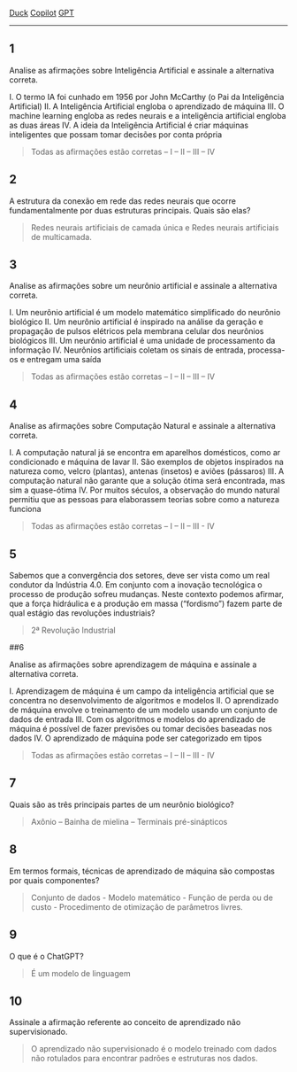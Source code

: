 [Duck](https://duckduckgo.com/?q=DuckDuckGo+AI+Chat&ia=chat&duckai=1)
[Copilot](https://copilot.microsoft.com/)
[GPT](https://chatgpt.com/)

___



## 1 

Analise as afirmações sobre Inteligência Artificial e assinale a alternativa correta.

I. O termo IA foi cunhado em 1956 por John McCarthy (o Pai da Inteligência Artificial)
II. A Inteligência Artificial engloba o aprendizado de máquina
III. O machine learning engloba as redes neurais e a inteligência artificial engloba as duas áreas
IV. A ideia da Inteligência Artificial é criar máquinas inteligentes que possam tomar decisões por conta própria

> Todas as afirmações estão corretas – I – II – III – IV

## 2 

A estrutura da conexão em rede das redes neurais  que ocorre fundamentalmente por duas estruturas principais. Quais são elas?

> Redes neurais artificiais de camada única e Redes neurais artificiais de multicamada.

## 3

Analise as afirmações sobre um neurônio artificial e assinale a alternativa correta.

I. Um neurônio artificial é um modelo matemático simplificado do neurônio biológico
II. Um neurônio artificial é inspirado na análise da geração e propagação de pulsos elétricos pela membrana celular dos neurônios biológicos
III. Um neurônio artificial é uma unidade de processamento da informação
IV. Neurônios artificiais coletam os sinais de entrada, processa-os e entregam uma saída

> Todas as afirmações estão corretas – I – II – III – IV

## 4

Analise as afirmações sobre Computação Natural e assinale a alternativa correta.

I. A computação natural já se encontra em aparelhos domésticos, como ar condicionado e máquina de lavar
II. São exemplos de objetos inspirados na natureza como, velcro (plantas), antenas (insetos) e aviões (pássaros)
III. A computação natural não garante que a solução ótima será encontrada, mas sim a quase-ótima
IV. Por muitos séculos, a observação do mundo natural permitiu que as pessoas para elaborassem teorias sobre como a natureza funciona

> Todas as afirmações estão corretas – I – II – III - IV

## 5

Sabemos que a convergência dos setores, deve ser vista como um real condutor da Indústria 4.0. Em conjunto com a inovação tecnológica o processo de produção sofreu mudanças. Neste contexto podemos afirmar, que a força hidráulica e a produção em massa (“fordismo”) fazem parte de qual estágio das revoluções industriais?

> 2ª Revolução Industrial

##6

Analise as afirmações sobre aprendizagem de máquina e assinale a alternativa correta.

I. Aprendizagem de máquina é um campo da inteligência artificial que se concentra no desenvolvimento de algoritmos e modelos
II. O aprendizado de máquina envolve o treinamento de um modelo usando um conjunto de dados de entrada
III. Com os algoritmos e modelos do aprendizado de máquina é possível de fazer previsões ou tomar decisões baseadas nos dados
IV. O aprendizado de máquina pode ser categorizado em tipos


> Todas as afirmações estão corretas – I – II – III - IV

## 7

Quais são as três principais partes de um neurônio biológico?

> Axônio – Bainha de mielina – Terminais pré-sinápticos

## 8

Em termos formais, técnicas de aprendizado de máquina são compostas por quais componentes?

> Conjunto de dados - Modelo matemático - Função de perda ou de custo - Procedimento de otimização de parâmetros livres.

## 9

O que é o ChatGPT?

> É um modelo de linguagem


## 10

Assinale a afirmação referente ao conceito de aprendizado não supervisionado.

> O aprendizado não supervisionado é o modelo treinado com dados não rotulados para encontrar padrões e estruturas nos dados.
